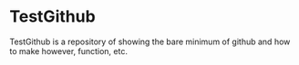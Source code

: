 # TestGithub

TestGithub is a repository of showing the bare minimum of github and how to make however, function, etc.
